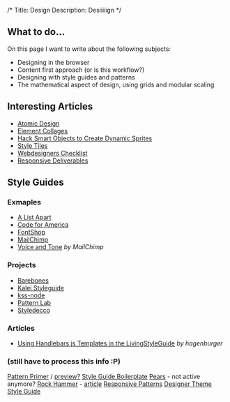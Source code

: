/*
Title: Design
Description: Desiiiiign
*/


## What to do...

On this page I want to write about the following subjects:

- Designing in the browser
- Content first approach (or is this workflow?)
- Designing with style guides and patterns
- The mathematical aspect of design, using grids and modular scaling


## Interesting Articles

- [Atomic Design](http://bradfrostweb.com/blog/post/atomic-web-design/)
- [Element Collages](http://danielmall.com/articles/rif-element-collages/)
- [Hack Smart Objects to Create Dynamic Sprites](http://methodandcraft.com/videos/hack-smart-objects-to-create-dynamic-sprites)
- [Style Tiles](http://styletil.es/)
- [Webdesigners Checklist](http://webdesignerschecklist.com/)
- [Responsive Deliverables](http://daverupert.com/2013/04/responsive-deliverables/)


## Style Guides

### Exmaples

- [A List Apart](http://alistapart.com/blog/post/getting-started-with-pattern-libraries)
- [Code for America](http://style.codeforamerica.org/)
- [FontShop](http://next.fontshop.com/styleguide/globals)
- [MailChimp](http://mailchimp.com/about/brand-assets/)
- [Voice and Tone](http://voiceandtone.com/) *by MailChimp*

### Projects

- [Barebones](http://barebones.paulrobertlloyd.com/)
- [Kalei Styleguide](http://kaleistyleguide.com/)
- [kss-node](http://kss-node.github.io/kss-node/)
- [Pattern Lab](http://patternlab.io/)
- [Styledecco](http://jacobrask.github.io/styledocco/)

### Articles

- [Using Handlebars.js Templates in the LivingStyleGuide](http://www.hagenburger.net/BLOG/handlebars-js-templates-living-style-guide.html) *by hagenburger*

### (still have to process this info :P)

[Pattern Primer](https://github.com/adactio/Pattern-Primer) / [preview?](http://patternprimer.adactio.com/)
[Style Guide Boilerplate](http://brettjankord.com/projects/style-guide-boilerplate/)
[Pears](http://pea.rs/) - not active anymore?
[Rock Hammer](http://malarkey.github.io/Rock-Hammer/) - [article](http://stuffandnonsense.co.uk/blog/about/rock-hammer-a-curated-responsive-project-library)
[Responsive Patterns](http://bradfrost.github.io/this-is-responsive/patterns.html)
[Designer Theme Style Guide](http://themes.array.is/designer/style-guide/)
